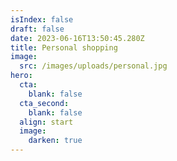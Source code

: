 ```yaml
---
isIndex: false
draft: false
date: 2023-06-16T13:50:45.280Z
title: Personal shopping
image:
  src: /images/uploads/personal.jpg
hero:
  cta:
    blank: false
  cta_second:
    blank: false
  align: start
  image:
    darken: true
---
```

